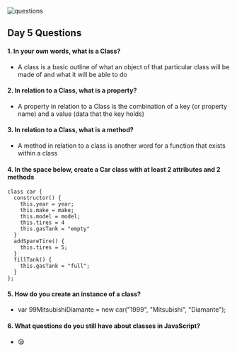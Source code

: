![questions](https://citydadsgroup.com/nyc/wp-content/uploads/sites/2/2017/06/questions-scrabble.jpg)

## Day 5 Questions

#### 1. In your own words, what is a Class?

- A class is a basic outline of what an object of that particular class will be made of and what it will be able to do

#### 2. In relation to a Class, what is a property?

- A property in relation to a Class is the combination of a key (or property name) and a value (data that the key holds)

#### 3. In relation to a Class, what is a method?

- A method in relation to a class is another word for a function that exists within a class

#### 4. In the space below, create a Car class with at least 2 attributes and 2 methods
```
class car {
  constructor() {
    this.year = year;
    this.make = make;
    this.model = model;
    this.tires = 4
    this.gasTank = "empty"
  }
  addSpareTire() {
    this.tires = 5;
  }
  fillTank() {
    this.gasTank = "full";
  }
};
```
#### 5. How do you create an instance of a class?

- var 99MitsubishiDiamante = new car("1999", "Mitsubishi", "Diamante");

#### 6. What questions do you still have about classes in JavaScript?

- 😪
